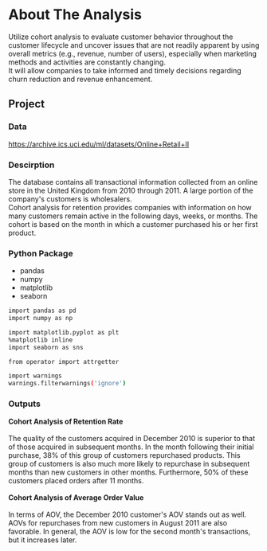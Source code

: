 # About The Analysis
Utilize cohort analysis to evaluate customer behavior throughout the customer lifecycle and uncover issues that are not readily apparent by using overall metrics (e.g., revenue, number of users), especially when marketing methods and activities are constantly changing.<br>
It will allow companies to take informed and timely decisions regarding churn reduction and revenue enhancement.

## Project
### Data
https://archive.ics.uci.edu/ml/datasets/Online+Retail+II

### Descirption
The database contains all transactional information collected from an online store in the United Kingdom from 2010 through 2011. A large portion of the company's customers is wholesalers.<br>
Cohort analysis for retention provides companies with information on how many customers remain active in the following days, weeks, or months. The cohort is based on the month in which a customer purchased his or her first product.

### Python Package
* pandas
* numpy
* matplotlib
* seaborn

```sh
import pandas as pd
import numpy as np

import matplotlib.pyplot as plt
%matplotlib inline
import seaborn as sns

from operator import attrgetter

import warnings
warnings.filterwarnings('ignore')
```

### Outputs
**Cohort Analysis of Retention Rate**
<br><br>
The quality of the customers acquired in December 2010 is superior to that of those acquired in subsequent months. In the month following their initial purchase, 38% of this group of customers repurchased products. This group of customers is also much more likely to repurchase in subsequent months than new customers in other months. Furthermore, 50% of these customers placed orders after 11 months.
<br><br>
**Cohort Analysis of Average Order Value**
<br><br>
In terms of AOV, the December 2010 customer's AOV stands out as well. AOVs for repurchases from new customers in August 2011 are also favorable. In general, the AOV is low for the second month's transactions, but it increases later.
